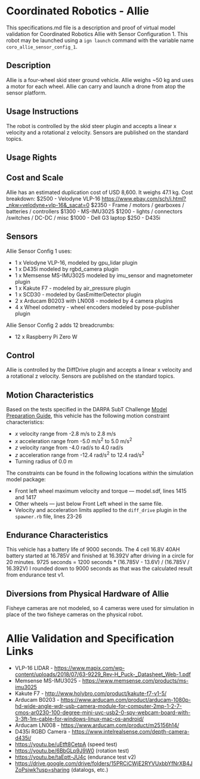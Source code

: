 <!--- This is a Markdown description of a robot model submitted for inclusion in the
DARPA Subterranean Challenge Technology Repository -->
# Coordinated Robotics - Allie
This specifications.md file is a description and proof of virtual model validation for
Coordinated Robotics Allie with Sensor Configuration 1. This robot may be launched using
a `ign launch` command with the variable name `coro_allie_sensor_config_1`.

## Description
Allie is a four-wheel skid steer ground vehicle. Allie weighs ~50 kg and uses a motor
for each wheel.  Allie can carry and launch a drone from atop the sensor platform.

## Usage Instructions
The robot is controlled by the skid steer plugin and accepts a linear x velocity and a rotational z velocity.
Sensors are published on the standard topics.

## Usage Rights


## Cost and Scale
Allie has an estimated duplication cost of USD 8,600. It weighs 47.1 kg.
Cost breakdown:
$2500 - Velodyne VLP-16 https://www.ebay.com/sch/i.html?_nkw=velodyne+vlp-16&_sacat=0
$2350 - Frame / motors / gearboxes / batteries / controllers
$1300 - MS-IMU3025
$1200 - lights / connectors /switches / DC-DC / misc
$1000 - Dell G3 laptop
$250  - D435i

## Sensors
Allie Sensor Config 1 uses:
* 1 x Velodyne VLP-16, modeled by gpu_lidar plugin
* 1 x D435i modeled by rgbd_camera plugin
* 1 x Memsense MS-IMU3025 modeled by imu_sensor and magnetometer plugin
* 1 x Kakute F7 - modeled by air_pressure plugin
* 1 x SCD30 - modeled by GasEmitterDetector plugin
* 2 x Arducam B0203 with LN008 - modeled by 4 camera plugins
* 4 x Wheel odometry - wheel encoders modeled by pose-publisher plugin

Allie Sensor Config 2 adds 12 breadcrumbs:
* 12 x Raspberry Pi Zero W

## Control
Allie is controlled by the DiffDrive plugin and accepts a linear x velocity and a rotational z velocity.
Sensors are published on the standard topics.


## Motion Characteristics
Based on the tests specified in the DARPA SubT Challenge [Model Preparation
Guide](https://subtchallenge.com/resources/Simulation_Model_Preparation_Guide.pdf), this vehicle has the following motion
constraint characteristics:

* _x_ velocity range from -2.8 m/s to 2.8 m/s
* _x_ acceleration range from -5.0 m/s<sup>2</sup> to 5.0 m/s<sup>2</sup>
* _z_ velocity range from -4.0 rad/s to 4.0 rad/s
* _z_ acceleration range from -12.4 rad/s<sup>2</sup> to 12.4 rad/s<sup>2</sup>
* Turning radius of 0.0 m

The constraints can be found in the following locations within the simulation model package:

* Front left wheel maximum velocity and torque &mdash; model.sdf, lines 1415 and 1417
* Other wheels &mdash; just below Front Left wheel in the same file.
* Velocity and acceleration limits applied to the `diff_drive` plugin in the `spawner.rb` file, lines 23-26

## Endurance Characteristics
This vehicle has a battery life of 9000 seconds.  The 4 cell 16.8V 40AH battery started at 16.785V and finished at 16.392V after driving in a circle for 20 minutes.
9725 seconds = 1200 seconds * (16.785V - 13.6V) / (16.785V / 16.392V)
I rounded down to 9000 seconds as that was the calculated result from endurance test v1.

## Diversions from Physical Hardware of Allie
Fisheye cameras are not modeled, so 4 cameras were used for simulation in place of the two fisheye cameras on the physical robot.

# <a name="validation_links"></a>Allie Validation and Specification Links

* VLP-16 LIDAR -  https://www.mapix.com/wp-content/uploads/2018/07/63-9229_Rev-H_Puck-_Datasheet_Web-1.pdf
* Memsense MS-IMU3025 - https://www.memsense.com/products/ms-imu3025
* Kakute F7 - http://www.holybro.com/product/kakute-f7-v1-5/
* Arducam B0203 - https://www.arducam.com/product/arducam-1080p-hd-wide-angle-wdr-usb-camera-module-for-computer-2mp-1-2-7-cmos-ar0230-100-degree-mini-uvc-usb2-0-spy-webcam-board-with-3-3ft-1m-cable-for-windows-linux-mac-os-android/
* Arducam LN008 - https://www.arducam.com/product/m25156h14/
* D435i RGBD Camera - https://www.intelrealsense.com/depth-camera-d435i/
* https://youtu.be/uEtft8CetpA (speed test)
* https://youtu.be/6BbGLp9J9W0 (rotation test)
* https://youtu.be/taEptt-JU4c (endurance test v2)
* https://drive.google.com/drive/folders/15PRCiCWjE2RYVUxbbYfNrXB4JZoPsjwk?usp=sharing (datalogs, etc.)
